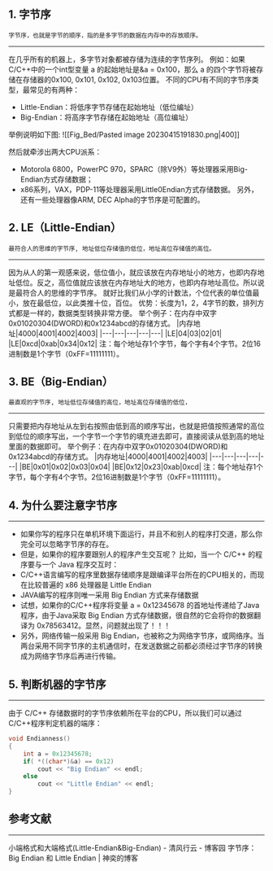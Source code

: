 ## 1. 字节序
    字节序，也就是字节的顺序，指的是多字节的数据在内存中的存放顺序。
---
在几乎所有的机器上，多字节对象都被存储为连续的字节序列。
例如：如果C/C++中的一个int型变量 a 的起始地址是&a = 0x100，那么 a 的四个字节将被存储在存储器的0x100, 0x101, 0x102, 0x103位置。
不同的CPU有不同的字节序类型，最常见的有两种：
- Little-Endian：将低序字节存储在起始地址（低位编址）
- Big-Endian：将高序字节存储在起始地址（高位编址）

举例说明如下图:
![[Fig_Bed/Pasted image 20230415191830.png|400]]

然后就牵涉出两大CPU派系：
- Motorola 6800，PowerPC 970，SPARC（除V9外）等处理器采用Big-Endian方式存储数据；
- x86系列，VAX，PDP-11等处理器采用Little0Endian方式存储数据。
另外，还有一些处理器像ARM, DEC Alpha的字节序是可配置的。

## 2. LE（Little-Endian）
    最符合人的思维的字节序, 地址低位存储值的低位，地址高位存储值的高位。
---
因为从人的第一观感来说，低位值小，就应该放在内存地址小的地方，也即内存地址低位。反之，高位值就应该放在内存地址大的地方，也即内存地址高位。所以说是最符合人的思维的字节序。
就好比我们从小学的计数法，个位代表的单位值最小，放在最低位，以此类推十位，百位。
优势：长度为1，2，4字节的数，排列方式都是一样的，数据类型转换非常方便。
举个例子：在内存中双字0x01020304(DWORD)和0x1234abcd的存储方式。
|内存地址|4000|4001|4002|4003|
|---|---|---|---|---|
|LE|04|03|02|01|
|LE|0xcd|0xab|0x34|0x12|
注：每个地址存1个字节，每个字有4个字节。2位16进制数是1个字节（0xFF=11111111）。

## 3. BE（Big-Endian）
    最直观的字节序, 地址低位存储值的高位，地址高位存储值的低位，
---
只需要把内存地址从左到右按照由低到高的顺序写出，也就是把值按照通常的高位到低位的顺序写出，一个字节一个字节的填充进去即可，直接阅读从低到高的地址里面的数据即可。
举个例子：在内存中双字0x01020304(DWORD)和0x1234abcd的存储方式。
|内存地址|4000|4001|4002|4003|
|---|---|---|---|---|
|BE|0x01|0x02|0x03|0x04|
|BE|0x12|0x23|0xab|0xcd|
注：每个地址存1个字节，每个字有4个字节。2位16进制数是1个字节（0xFF=11111111）。

## 4. 为什么要注意字节序
---
- 如果你写的程序只在单机环境下面运行，并且不和别人的程序打交道，那么你完全可以忽略字节序的存在。
- 但是，如果你的程序要跟别人的程序产生交互呢？ 比如，当一个 C/C++ 的程序要与一个 Java 程序交互时：
- C/C++语言编写的程序里数据存储顺序是跟编译平台所在的CPU相关的，而现在比较普遍的 x86 处理器是 Little Endian
- JAVA编写的程序则唯一采用 Big Endian 方式来存储数据
- 试想，如果你的C/C++程序将变量 a = 0x12345678 的首地址传递给了Java程序，由于Java采取 Big Endian 方式存储数据，很自然的它会将你的数据翻译为 0x78563412。显然，问题就出现了！！！
- 另外，网络传输一般采用 Big Endian，也被称之为网络字节序，或网络序。当两台采用不同字节序的主机通信时，在发送数据之前都必须经过字节序的转换成为网络字节序后再进行传输。

## 5. 判断机器的字节序
---
由于 C/C++ 存储数据时的字节序依赖所在平台的CPU，所以我们可以通过C/C++程序判定机器的端序：
```C++
void Endianness()
{
	int a = 0x12345678;
	if( *((char*)&a) == 0x12)
		cout << "Big Endian" << endl;
	else
		cout << "Little Endian" << endl;
}
```
## 参考文献
---
小端格式和大端格式(Little-Endian&Big-Endian) - 清风行云 - 博客园
字节序：Big Endian 和 Little Endian | 神奕的博客